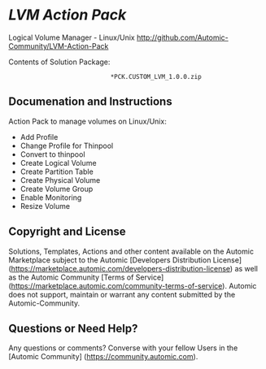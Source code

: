 *LVM Action Pack*
=============


Logical Volume Manager - Linux/Unix
http://github.com/Automic-Community/LVM-Action-Pack

<!-- List of attached files -->
Contents of Solution Package:

						
								*PCK.CUSTOM_LVM_1.0.0.zip
								
						


Documenation and Instructions
---

<p>Action Pack to manage volumes on Linux/Unix:</p>
<ul>
<li>Add Profile</li>
<li>Change Profile for Thinpool</li>
<li>Convert to thinpool</li>
<li>Create Logical Volume</li>
<li>Create Partition Table</li>
<li>Create Physical Volume</li>
<li>Create Volume Group</li>
<li>Enable Monitoring</li>
<li>Resize Volume</li>
</ul>

Copyright and License
---

Solutions, Templates, Actions and other content available on the Automic Marketplace subject to the Automic [Developers Distribution License] (https://marketplace.automic.com/developers-distribution-license) as well as the Automic Community [Terms of Service] (https://marketplace.automic.com/community-terms-of-service).
Automic does not support, maintain or warrant any content submitted by the Automic-Community.



Questions or Need Help? 
---
Any questions or comments? Converse with your fellow Users in the [Automic Community] (https://community.automic.com).